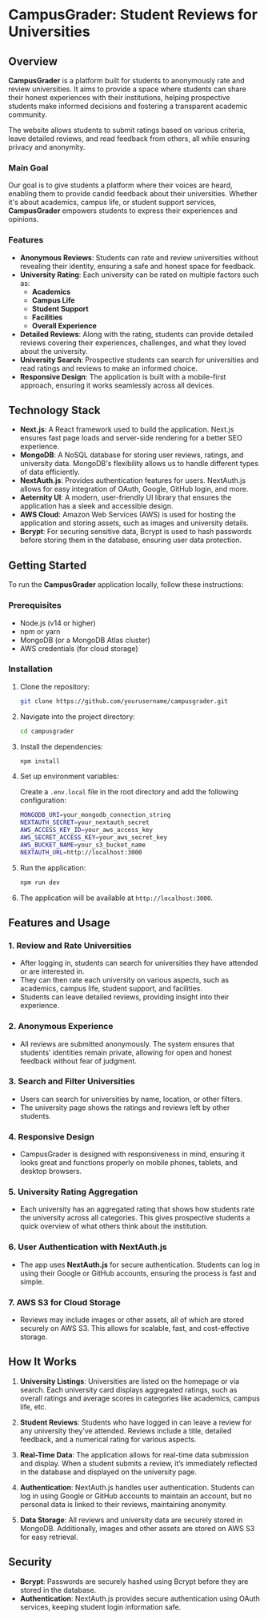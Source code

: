 
# CampusGrader: Student Reviews for Universities

## Overview

**CampusGrader** is a platform built for students to anonymously rate and review universities. It aims to provide a space where students can share their honest experiences with their institutions, helping prospective students make informed decisions and fostering a transparent academic community. 

The website allows students to submit ratings based on various criteria, leave detailed reviews, and read feedback from others, all while ensuring privacy and anonymity.

### Main Goal

Our goal is to give students a platform where their voices are heard, enabling them to provide candid feedback about their universities. Whether it's about academics, campus life, or student support services, **CampusGrader** empowers students to express their experiences and opinions.

### Features

- **Anonymous Reviews**: Students can rate and review universities without revealing their identity, ensuring a safe and honest space for feedback.
- **University Rating**: Each university can be rated on multiple factors such as:
  - **Academics**
  - **Campus Life**
  - **Student Support**
  - **Facilities**
  - **Overall Experience**
- **Detailed Reviews**: Along with the rating, students can provide detailed reviews covering their experiences, challenges, and what they loved about the university.
- **University Search**: Prospective students can search for universities and read ratings and reviews to make an informed choice.
- **Responsive Design**: The application is built with a mobile-first approach, ensuring it works seamlessly across all devices.

## Technology Stack

- **Next.js**: A React framework used to build the application. Next.js ensures fast page loads and server-side rendering for a better SEO experience.
- **MongoDB**: A NoSQL database for storing user reviews, ratings, and university data. MongoDB's flexibility allows us to handle different types of data efficiently.
- **NextAuth.js**: Provides authentication features for users. NextAuth.js allows for easy integration of OAuth, Google, GitHub login, and more.
- **Aeternity UI**: A modern, user-friendly UI library that ensures the application has a sleek and accessible design. 
- **AWS Cloud**: Amazon Web Services (AWS) is used for hosting the application and storing assets, such as images and university details.
- **Bcrypt**: For securing sensitive data, Bcrypt is used to hash passwords before storing them in the database, ensuring user data protection.

## Getting Started

To run the **CampusGrader** application locally, follow these instructions:

### Prerequisites

- Node.js (v14 or higher)
- npm or yarn
- MongoDB (or a MongoDB Atlas cluster)
- AWS credentials (for cloud storage)

### Installation

1. Clone the repository:

   ```bash
   git clone https://github.com/yourusername/campusgrader.git
   ```

2. Navigate into the project directory:

   ```bash
   cd campusgrader
   ```

3. Install the dependencies:

   ```bash
   npm install
   ```

4. Set up environment variables:

   Create a `.env.local` file in the root directory and add the following configuration:

   ```bash
   MONGODB_URI=your_mongodb_connection_string
   NEXTAUTH_SECRET=your_nextauth_secret
   AWS_ACCESS_KEY_ID=your_aws_access_key
   AWS_SECRET_ACCESS_KEY=your_aws_secret_key
   AWS_BUCKET_NAME=your_s3_bucket_name
   NEXTAUTH_URL=http://localhost:3000
   ```

5. Run the application:

   ```bash
   npm run dev
   ```

6. The application will be available at `http://localhost:3000`.

## Features and Usage

### 1. **Review and Rate Universities**

- After logging in, students can search for universities they have attended or are interested in.
- They can then rate each university on various aspects, such as academics, campus life, student support, and facilities.
- Students can leave detailed reviews, providing insight into their experience.

### 2. **Anonymous Experience**

- All reviews are submitted anonymously. The system ensures that students’ identities remain private, allowing for open and honest feedback without fear of judgment.

### 3. **Search and Filter Universities**

- Users can search for universities by name, location, or other filters.
- The university page shows the ratings and reviews left by other students.

### 4. **Responsive Design**

- CampusGrader is designed with responsiveness in mind, ensuring it looks great and functions properly on mobile phones, tablets, and desktop browsers.

### 5. **University Rating Aggregation**

- Each university has an aggregated rating that shows how students rate the university across all categories. This gives prospective students a quick overview of what others think about the institution.

### 6. **User Authentication with NextAuth.js**

- The app uses **NextAuth.js** for secure authentication. Students can log in using their Google or GitHub accounts, ensuring the process is fast and simple.

### 7. **AWS S3 for Cloud Storage**

- Reviews may include images or other assets, all of which are stored securely on AWS S3. This allows for scalable, fast, and cost-effective storage.



## How It Works

1. **University Listings**: Universities are listed on the homepage or via search. Each university card displays aggregated ratings, such as overall ratings and average scores in categories like academics, campus life, etc.
  
2. **Student Reviews**: Students who have logged in can leave a review for any university they’ve attended. Reviews include a title, detailed feedback, and a numerical rating for various aspects.
  
3. **Real-Time Data**: The application allows for real-time data submission and display. When a student submits a review, it’s immediately reflected in the database and displayed on the university page.

4. **Authentication**: NextAuth.js handles user authentication. Students can log in using Google or GitHub accounts to maintain an account, but no personal data is linked to their reviews, maintaining anonymity.

5. **Data Storage**: All reviews and university data are securely stored in MongoDB. Additionally, images and other assets are stored on AWS S3 for easy retrieval.

## Security

- **Bcrypt**: Passwords are securely hashed using Bcrypt before they are stored in the database.
- **Authentication**: NextAuth.js provides secure authentication using OAuth services, keeping student login information safe.
